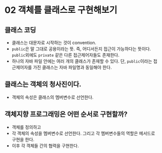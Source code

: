 # 02 객체를 클래스로 구현해보기

## 클래스 코딩
* 클래스는 대문자로 시작하는 것이 convention.
* `public`은 말 그대로 공용이라는 뜻. 즉, 어디서든지 접근이 가능하다는 뜻이다. `public`외에도 `private` 같은 다른 접근제어자들도 존재한다.
* 하나의 자바 파일 안에는 여러 개의 클래스가 존재할 수 있다.  단, `public`이라는 접근제어자를 가진 클래스는 자바 파일명과 동일해야 한다.

## 클래스는 객체의 청사진이다.
* 객체의 속성은 클래스의 멤버변수로 선언한다.

## 객체지향 프로그래밍은 어떤 순서로 구현할까?
* 객체를 정의하고
* 각 객체의 속성을 멤버변수로 선언한다. 그리고 각 멤버변수들의 역할은 메서드로 구현을 한다.
* 이후 각 객체들 간의 협력을 구현한다.